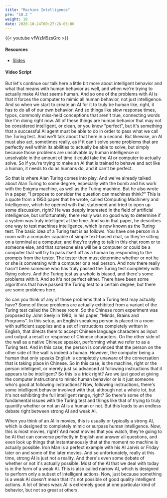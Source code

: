 ```yaml
---
title: "Machine Intelligence"
pre: "18.2 "
weight: 10
date: 2020-10-24T00:27:26-05:00
---
```


{{< youtube vfWzM5zsGro >}}


#### Resources
* [Slides](../slides/ArtificialIntelligence.pdf)

#### Video Script

But let's continue our talk here a little bit more about intelligent behavior and what that means with human behavior as well, and when we're trying to actually make AI that seems human. And so one of the problems with AI is that it forces the computer to mimic all human behavior, not just intelligence. And so when we start to create an AI for it to truly be human like, right, it has to do all of our own behavior. And so things like slow response times, typos, commonly miss-held conceptions that aren't true, connecting words like I'm doing right now. All of these things are human behavior that may not be considered intelligent, or clean, or you know "perfect", but it's something that a successful AI agent must be able to do in order to pass what we call the Turing test. And we'll talk about that here in a second. But likewise, an AI must also act, sometimes really, as if it can't solve some problems that are perfectly well within its abilities to actually be able to solve, but simply because those problems are unsolvable by human intelligence or unsolvable in the amount of time it could take the AI or computer to actually solve. So if you're trying to make an AI that is trained to behave and act like a human, it needs to do as humans do, and it can't be perfect. 

So that is where Alan Turing comes into play. And we've already talked about Alan Turing to some degree, especially with the bomb and his work with the Enigma machine, as well as the Turing machine. But he also wrote in a paper, "I propose to consider the question can machines think?" This is a quote from a 1950 paper that he wrote, called Computing Machinery and Intelligence, which he opened with that statement and tried to open up some discussion, right? He was deeply interested in the field of artificial intelligence, but unfortunately, there really was no good way to determine if a system was truly intelligent at the time. And so in that paper, he describes one way to test machines intelligence, which is now known as the Turing test. The basic idea of a Turing test is as follows. You have one person in a room with a computer capable of simple text-based chat, so they're sitting on a terminal at a computer, and they're trying to talk in this chat room or to someone else, and that someone else will be a computer or could be a computer that will try to pass itself off as a human by responding to the prompts from the tester. The tester then must determine whether or not he or she is conversing with a computer or a real person. And now there really hasn't been someone who has truly passed the Turing test completely with flying colors. And the Turing test as a whole is biased, and there's some problems with it. And so it's not perfect either. There have been some algorithms that have passed the Turing test to a certain degree, but there are some problems here. 

So can you think of any of those problems that a Turing test may actually have? Some of those problems are actually exhibited from a variant of the Turing test called the Chinese room. So the Chinese room experiment was proposed by John Seely in 1980, in his paper, "Minds, Brains and Programs". In this setup, an English speaking person is placed in a room with sufficient supplies and a set of instructions completely written in English, that directs them to accept Chinese language characters as input and output a result or response of Chinese characters. On the other side of the wall as a native Chinese speaker, performing what we refer to as a Turing test. And in this case, the person is convinced that the person on the other side of the wall is indeed a human. However, the computer being a human that only speaks English is completely unaware of the conversation that is taking place in Chinese. So in this case, is the machine, right or the person intelligent, or merely just so advanced at following instructions that it appears to be intelligent? So this is a trick right? Are we just good at giving the computer instructions to mimic human behavior or is it just someone who's good at following instructions? Now, following instructions, there's some intelligent behavior involved with that, although not a whole lot, but it's not exhibiting the full intelligent range, right? So there's some of the fundamental issues with the Turing test and things like that of trying to truly quantify whether or not an AI is a human or not. But this leads to an endless debate right between strong AI and weak AI. 

When you think of an AI in movies, this is usually or typically a strong AI, which is designed to completely mimic or surpass human intelligence. Now, this is most movies, right? And most movies that you watch, they're going to be AI that can converse perfectly in English and answer all questions, and even look up things that instantaneously that at the moment no machine is actually possible. Iron Man is a perfect example with his AI Jarvis or Friday later on and some of the later movies. And so unfortunately, really at this time, strong AI is just not a reality. And there's even some debate of whether or not it's actually possible. Most of the AI that we deal with today is in the form of a weak AI. This is also called narrow AI, which is designed to perform only a subset of intelligent actions. Now, just because something is a weak AI doesn't mean that it's not possible of good quality intelligent actions. A lot of times weak AI is extremely good at one particular kind of behavior, but not so great at others. 